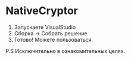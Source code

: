 # NativeCryptor

1. Запускаете VisualStudio
2. Сборка -> Собрать решение
3. Готово! Можете пользоваться.

P.S Исключительно в ознакомительных целях.
